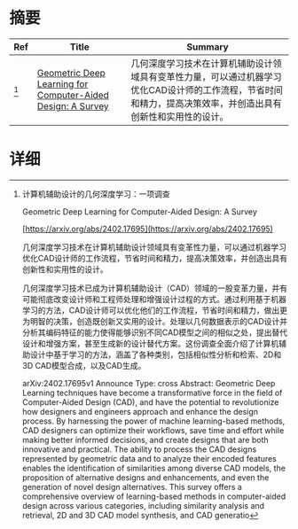 # 摘要

| Ref | Title | Summary |
| --- | --- | --- |
| [^1] | [Geometric Deep Learning for Computer-Aided Design: A Survey](https://arxiv.org/abs/2402.17695) | 几何深度学习技术在计算机辅助设计领域具有变革性力量，可以通过机器学习优化CAD设计师的工作流程，节省时间和精力，提高决策效率，并创造出具有创新性和实用性的设计。 |

# 详细

[^1]: 计算机辅助设计的几何深度学习：一项调查

    Geometric Deep Learning for Computer-Aided Design: A Survey

    [https://arxiv.org/abs/2402.17695](https://arxiv.org/abs/2402.17695)

    几何深度学习技术在计算机辅助设计领域具有变革性力量，可以通过机器学习优化CAD设计师的工作流程，节省时间和精力，提高决策效率，并创造出具有创新性和实用性的设计。

    

    几何深度学习技术已成为计算机辅助设计（CAD）领域的一股变革力量，并有可能彻底改变设计师和工程师处理和增强设计过程的方式。通过利用基于机器学习的方法，CAD设计师可以优化他们的工作流程，节省时间和精力，做出更为明智的决策，创造既创新又实用的设计。处理以几何数据表示的CAD设计并分析其编码特征的能力使得能够识别不同CAD模型之间的相似之处，提出替代设计和增强方案，甚至生成新的设计替代方案。这份调查全面介绍了计算机辅助设计中基于学习的方法，涵盖了各种类别，包括相似性分析和检索、2D和3D CAD模型合成，以及CAD生成。

    arXiv:2402.17695v1 Announce Type: cross  Abstract: Geometric Deep Learning techniques have become a transformative force in the field of Computer-Aided Design (CAD), and have the potential to revolutionize how designers and engineers approach and enhance the design process. By harnessing the power of machine learning-based methods, CAD designers can optimize their workflows, save time and effort while making better informed decisions, and create designs that are both innovative and practical. The ability to process the CAD designs represented by geometric data and to analyze their encoded features enables the identification of similarities among diverse CAD models, the proposition of alternative designs and enhancements, and even the generation of novel design alternatives. This survey offers a comprehensive overview of learning-based methods in computer-aided design across various categories, including similarity analysis and retrieval, 2D and 3D CAD model synthesis, and CAD generatio
    

